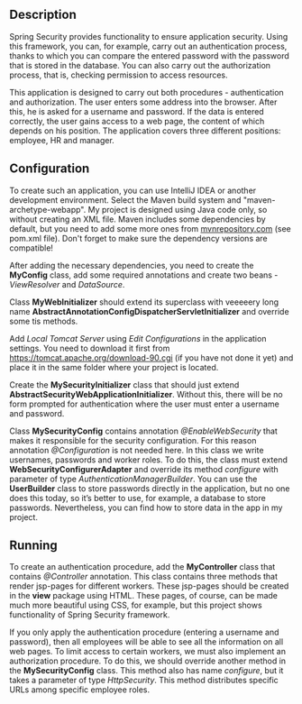 ## Description

Spring Security provides functionality to ensure application security. Using this framework, you can, for example, carry out an authentication process, thanks to which you can compare the entered password with the password that is stored in the database. You can also carry out the authorization process, that is, checking permission to access resources.

This application is designed to carry out both procedures - authentication and authorization. The user enters some address into the browser. After this, he is asked for a username and password. If the data is entered correctly, the user gains access to a web page, the content of which depends on his position. The application covers three different positions: employee, HR and manager.

## Configuration

To create such an application, you can use IntelliJ IDEA or another development environment. Select the Maven build system and "maven-archetype-webapp". My project is designed using Java code only, so without creating an XML file. Maven includes some dependencies by default, but you need to add some more ones from [mvnrepository.com](https://mvnrepository.com/) (see pom.xml file). Don't forget to make sure the dependency versions are compatible!

After adding the necessary dependencies, you need to create the **MyConfig** class, add some required annotations and create two beans - *ViewResolver* and *DataSource*.

Class **MyWebInitializer** should extend its superclass with veeeeery long name **AbstractAnnotationConfigDispatcherServletInitializer** and override some tis methods.

Add *Local Tomcat Server* using *Edit Configurations* in the application settings. You need to download it first from https://tomcat.apache.org/download-90.cgi (if you have not done it yet) and place it in the same folder where your project is located.

Create the **MySecurityInitializer** class that should just extend **AbstractSecurityWebApplicationInitializer**. Without this, there will be no form prompted for authentication where the user must enter a username and password.

Class **MySecurityConfig** contains annotation *@EnableWebSecurity* that makes it responsible for the security configuration. For this reason annotation *@Configuration* is not needed here. In this class we write usernames, passwords and worker roles. To do this, the class must extend **WebSecurityConfigurerAdapter** and override its method *configure* with parameter of type *AuthenticationManagerBuilder*. You can use the **UserBuilder** class to store passwords directly in the application, but no one does this today, so it’s better to use, for example, a database to store passwords. Nevertheless, you can find how to store data in the app in my project.

## Running

To create an authentication procedure, add the **MyController** class that contains *@Controller* annotation. This class contains three methods that render jsp-pages for different workers. These jsp-pages should be created in the **view** package using HTML. These pages, of course, can be made much more beautiful using CSS, for example, but this project shows functionality of Spring Security framework.

If you only apply the authentication procedure (entering a username and password), then all employees will be able to see all the information on all web pages. To limit access to certain workers, we must also implement an authorization procedure. To do this, we should override another method in the **MySecurityConfig** class. This method also has name *configure*, but it takes a parameter of type *HttpSecurity*. This method distributes specific URLs among specific employee roles.
